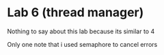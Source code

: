 # Lab 6 (thread manager)

Nothing to say about this lab because its similar to 4

Only one note that i used semaphore to cancel errors